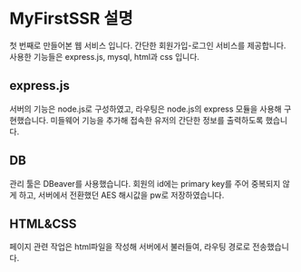 # MyFirstSSR 설명

첫 번째로 만들어본 웹 서비스 입니다. 간단한 회원가입-로그인 서비스를 제공합니다.
사용한 기능들은 express.js, mysql, html과 css 입니다.


## express.js
서버의 기능은 node.js로 구성하였고, 라우팅은 node.js의 express 모듈을 사용해 구현했습니다. 
미들웨어 기능을 추가해 접속한 유저의 간단한 정보를 출력하도록 했습니다.

## DB
관리 툴은 DBeaver를 사용했습니다. 회원의 id에는 primary key를 주어 중복되지 않게 하고, 서버에서 전환했던 AES 해시값을 pw로 저장하였습니다.

## HTML&CSS
페이지 관련 작업은 html파일을 작성해 서버에서 불러들여, 라우팅 경로로 전송했습니다. 






 

 
